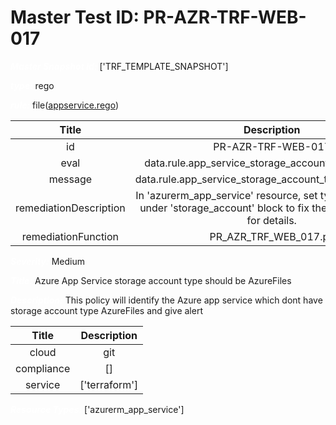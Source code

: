 



# Master Test ID: PR-AZR-TRF-WEB-017


***<font color="white">Master Snapshot Id:</font>*** ['TRF_TEMPLATE_SNAPSHOT']

***<font color="white">type:</font>*** rego

***<font color="white">rule:</font>*** file([appservice.rego])  
  
  
  
  

|Title|Description|
| :---: | :---: |
|id|PR-AZR-TRF-WEB-017|
|eval|data.rule.app_service_storage_account_type_azurefile|
|message|data.rule.app_service_storage_account_type_azurefile_err|
|remediationDescription|In 'azurerm_app_service' resource, set type = 'AzureFiles' under 'storage_account' block to fix the issue. Visit <a href='https://registry.terraform.io/providers/hashicorp/azurerm/latest/docs/resources/app_service#storage_account' target='_blank'>here</a> for details.|
|remediationFunction|PR_AZR_TRF_WEB_017.py|


***<font color="white">Severity:</font>*** Medium

***<font color="white">Title:</font>*** Azure App Service storage account type should be AzureFiles

***<font color="white">Description:</font>*** This policy will identify the Azure app service which dont have storage account type AzureFiles and give alert  
  
  

|Title|Description|
| :---: | :---: |
|cloud|git|
|compliance|[]|
|service|['terraform']|


***<font color="white">Resource Types:</font>*** ['azurerm_app_service']


[appservice.rego]: https://github.com/prancer-io/prancer-compliance-test/tree/master/azure/terraform/appservice.rego
